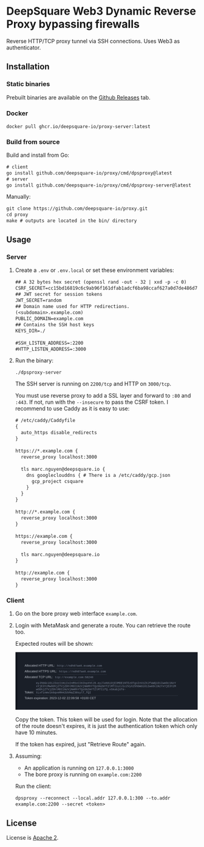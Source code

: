 # DeepSquare Web3 Dynamic Reverse Proxy bypassing firewalls

Reverse HTTP/TCP proxy tunnel via SSH connections. Uses Web3 as authenticator.

## Installation

### Static binaries

Prebuilt binaries are available on the [Github Releases](https://github.com/deepsquare-io/proxy/releases) tab.

### Docker

```shell
docker pull ghcr.io/deepsquare-io/proxy-server:latest
```

### Build from source

Build and install from Go:

```shell
# client
go install github.com/deepsquare-io/proxy/cmd/dpsproxy@latest
# server
go install github.com/deepsquare-io/proxy/cmd/dpsproxy-server@latest
```

Manually:

```shell
git clone https://github.com/deepsquare-io/proxy.git
cd proxy
make # outputs are located in the bin/ directory
```

## Usage

### Server

1. Create a `.env` or `.env.local` or set these environment variables:

   ```shell
   ## A 32 bytes hex secret (openssl rand -out - 32 | xxd -p -c 0)
   CSRF_SECRET=cc15bd16819c6c9ab96f161dfab1adcf6ba98ccaf627a0d7de486d713341162c
   ## JWT secret for session tokens
   JWT_SECRET=random
   ## Domain name used for HTTP redirections. (<subdomain>.example.com)
   PUBLIC_DOMAIN=example.com
   ## Contains the SSH host keys
   KEYS_DIR=./

   #SSH_LISTEN_ADDRESS=:2200
   #HTTP_LISTEN_ADDRESS=:3000
   ```

2. Run the binary:

   ```shell
   ./dpsproxy-server
   ```

   The SSH server is running on `2200/tcp` and HTTP on `3000/tcp`.

   You must use reverse proxy to add a SSL layer and forward to `:80` and `:443`. If not, run with the `--insecure` to pass the CSRF token. I recommend to use Caddy as it is easy to use:

   ```Caddyfile
   # /etc/caddy/Caddyfile
   {
     auto_https disable_redirects
   }

   https://*.example.com {
     reverse_proxy localhost:3000

     tls marc.nguyen@deepsquare.io {
       dns googleclouddns { # There is a /etc/caddy/gcp.json
         gcp_project csquare
       }
     }
   }

   http://*.example.com {
     reverse_proxy localhost:3000
   }

   https://example.com {
     reverse_proxy localhost:3000

     tls marc.nguyen@deepsquare.io
   }

   http://example.com {
     reverse_proxy localhost:3000
   }
   ```

### Client

1. Go on the bore proxy web interface `example.com`.

2. Login with MetaMask and generate a route. You can retrieve the route too.

   Expected routes will be shown:

   ![image-20231201221034783](./README.assets/image-20231201221034783.png)

   Copy the token. This token will be used for login. Note that the allocation of the route doesn't expires, it is just the authentication token which only have 10 minutes.

   If the token has expired, just "Retrieve Route" again.

3. Assuming:

   - An application is running on `127.0.0.1:3000`
   - The bore proxy is running on `example.com:2200`

   Run the client:

   ```shell
   dpsproxy --reconnect --local.addr 127.0.0.1:300 --to.addr example.com:2200 --secret <token>
   ```

## License

License is [Apache 2](./LICENSE).
